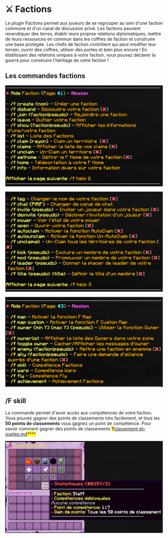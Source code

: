 # ⚔ Factions

Le plugin Factions permet aux joueurs de se regrouper au sein d'une faction commune et d'un canal de discussion privé. Les factions peuvent revendiquer des terres, établir leurs propres relations diplomatiques, mettre de leurs ressources en commun dans les coffres de faction et construire une base protégée. Les chefs de faction contrôlent qui peut modifier leur terrain, ouvrir des coffres, utiliser des portes et bien plus encore ! En établissant des relations uniques à votre faction, vous pouvez déclarer la guerre pour construire l'héritage de votre faction !

## Les commandes factions

![](<../.gitbook/assets/image (7) (1).png>)

![](<../.gitbook/assets/image (8).png>)

![](<../.gitbook/assets/image (2).png>)

## /F skill

La commande permet d'avoir accès aux compétences de votre faction. Vous pouvez gagner des points de classements très facilement, et tous les **50 points de classements** vous gagnez un point de compétence.  Pour savoir comment gagner des points de classements <mark style="color:purple;">**?**</mark>[classement-et-quetes.md](classement-et-quetes.md "mention")<mark style="color:purple;">****</mark>

![Interface des compétences factions](<../.gitbook/assets/image (9).png>)

